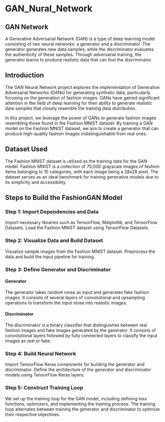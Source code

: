 # GAN_Nural_Network
## GAN  Network
A Generative Adversarial Network (GAN) is a type of deep learning model consisting of two neural networks: a generator and a discriminator. The generator generates new data samples, while the discriminator evaluates the authenticity of these samples. Through adversarial training, the generator learns to produce realistic data that can fool the discriminator.

## Introduction
The GAN Neural Network project explores the implementation of Generative Adversarial Networks (GANs) for generating synthetic data, particularly focusing on the generation of fashion images. GANs have gained significant attention in the field of deep learning for their ability to generate realistic data samples that closely resemble the training data distribution.

In this project, we leverage the power of GANs to generate fashion images resembling those found in the Fashion MNIST dataset. By training a GAN model on the Fashion MNIST dataset, we aim to create a generator that can produce high-quality fashion images indistinguishable from real ones.

## Dataset Used
The Fashion MNIST dataset is utilized as the training data for the GAN model. Fashion MNIST is a collection of 70,000 grayscale images of fashion items belonging to 10 categories, with each image being a 28x28 pixel. The dataset serves as an ideal benchmark for training generative models due to its simplicity and accessibility.

## Steps to Build the FashionGAN Model
### Step 1: Import Dependencies and Data
Import necessary libraries such as TensorFlow, Matplotlib, and TensorFlow Datasets.
Load the Fashion MNIST dataset using TensorFlow Datasets.
### Step 2: Visualize Data and Build Dataset
Visualize sample images from the Fashion MNIST dataset.
Preprocess the data and build the input pipeline for training.
### Step 3: Define Generator and Discriminator
#### Generator
The generator takes random noise as input and generates fake fashion images.
It consists of several layers of convolutional and upsampling operations to transform the input noise into realistic images.
#### Discriminator
The discriminator is a binary classifier that distinguishes between real fashion images and fake images generated by the generator.
It consists of convolutional layers followed by fully connected layers to classify the input images as real or fake.
### Step 4: Build Neural Network
Import TensorFlow Keras components for building the generator and discriminator.
Define the architecture of the generator and discriminator models using TensorFlow Keras layers.
### Step 5: Construct Training Loop
We set up the training loop for the GAN model, including defining loss functions, optimizers, and implementing the training process. The training loop alternates between training the generator and discriminator to optimize their respective objectives.
 
